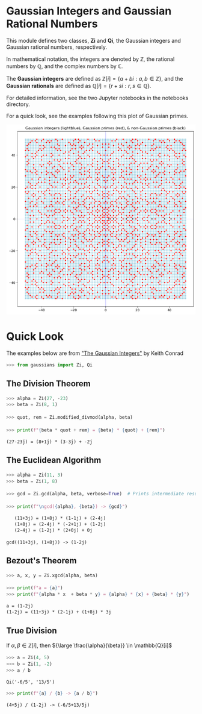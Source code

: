 # Gaussian Integers and Gaussian Rational Numbers

This module defines two classes, **Zi** and **Qi**, the Gaussian integers and Gaussian rational numbers, respectively.

In mathematical notation, the integers are denoted by $\mathbb{Z}$, the rational numbers by $\mathbb{Q}$, and the complex numbers by $\mathbb{C}$.

The **Gaussian integers** are defined as $\mathbb{Z}[i] = \{a + bi: a, b \in \mathbb{Z}\}$, and the **Gaussian rationals** are defined as $\mathbb{Q}[i] = \{r + si: r, s \in \mathbb{Q}\}$.

For detailed information, see the two Jupyter notebooks in the notebooks directory.

For a quick look, see the examples following this plot of Gaussian primes.

![alt text](https://github.com/alreich/gaussian_integers/blob/main/gaussian_integers_plot.png?raw=true)

# Quick Look

The examples below are from ["The Gaussian Integers"](https://kconrad.math.uconn.edu/blurbs/ugradnumthy/Zinotes.pdf) by Keith Conrad


```python
>>> from gaussians import Zi, Qi
```

## The Division Theorem


```python
>>> alpha = Zi(27, -23)
>>> beta = Zi(8, 1)

>>> quot, rem = Zi.modified_divmod(alpha, beta)

>>> print(f"{beta * quot + rem} = {beta} * {quot} + {rem}")
```

    (27-23j) = (8+1j) * (3-3j) + -2j


## The Euclidean Algorithm


```python
>>> alpha = Zi(11, 3)
>>> beta = Zi(1, 8)

>>> gcd = Zi.gcd(alpha, beta, verbose=True)  # Prints intermediate results

>>> print(f"\ngcd({alpha}, {beta}) -> {gcd}")
```

       (11+3j) = (1+8j) * (1-1j) + (2-4j)
       (1+8j) = (2-4j) * (-2+1j) + (1-2j)
       (2-4j) = (1-2j) * (2+0j) + 0j
    
    gcd((11+3j), (1+8j)) -> (1-2j)


## Bezout's Theorem


```python
>>> a, x, y = Zi.xgcd(alpha, beta)

>>> print(f"a = {a}")
>>> print(f"{alpha * x  + beta * y} = {alpha} * {x} + {beta} * {y}")
```

    a = (1-2j)
    (1-2j) = (11+3j) * (2-1j) + (1+8j) * 3j


## True Division

If $\alpha, \beta \in \mathbb{Z}[i]$, then ${\large \frac{\alpha}{\beta}} \in \mathbb{Q}[i]$


```python
>>> a = Zi(4, 5)
>>> b = Zi(1, -2)
>>> a / b
```




    Qi('-6/5', '13/5')




```python
>>> print(f"{a} / {b} -> {a / b}")
```

    (4+5j) / (1-2j) -> (-6/5+13/5j)

